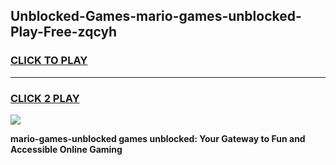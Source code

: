 
## Unblocked-Games-mario-games-unblocked-Play-Free-zqcyh
<h3>
<a href="https://premium76.site?title=mario-games-unblocked&ref=12A">CLICK TO PLAY</a></h3>
<hr>

<h3>
<a href="https://premium76.site?title=mario-games-unblocked&ref=12A">CLICK 2 PLAY</a>
  
</h3>

<a href="https://premium76.site?title=mario-games-unblocked&ref=12A"><img src="https://clearcache.store/games.png"></a>


**mario-games-unblocked games unblocked: Your Gateway to Fun and Accessible Online Gaming**
